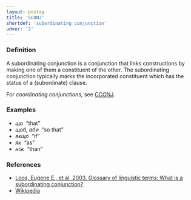 ```yaml
---
layout: postag
title: 'SCONJ'
shortdef: 'subordinating conjunction'
udver: '2'
---
```


### Definition

A subordinating conjunction is a conjunction that links constructions by making one of them a constituent of the other. The subordinating conjunction typically marks the incorporated constituent which has the status of a (subordinate) clause.

For _coordinating conjunctions,_ see [CCONJ]().

### Examples

- _що&nbsp;_ “that”
- _щоб, аби&nbsp;_ “so that”
- _якщо&nbsp;_ “if”
- _як&nbsp;_ “as”
- _ніж&nbsp;_ “than”

### References

- [Loos, Eugene E., et al. 2003. Glossary of linguistic terms: What is a subordinating conjunction?](http://www-01.sil.org/linguistics/GlossaryOfLinguisticTerms/WhatIsASubordinatingConjunction.htm)
- [Wikipedia](http://en.wikipedia.org/wiki/Conjunction_(grammar))
<!-- Interlanguage links updated Út 9. května 2023, 20:03:29 CEST -->
